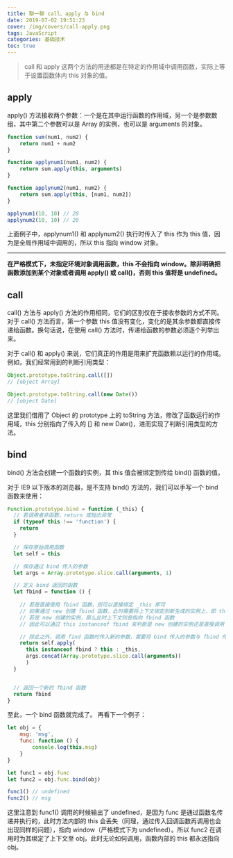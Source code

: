 ```yaml
---
title: 聊一聊 call、apply 与 bind
date: 2019-07-02 19:51:23
cover: /img/covers/call-apply.png
tags: JavaScript
categories: 基础技术
toc: true
---
```


> call 和 apply 这两个方法的用途都是在特定的作用域中调用函数，实际上等于设置函数体内 this 对象的值。

<!-- more -->

## apply
apply() 方法接收两个参数：一个是在其中运行函数的作用域，另一个是参数数组，其中第二个参数可以是 Array 的实例，也可以是 arguments 的对象。

```javascript
function sum(num1, num2) {
	return num1 + num2
}

function applynum1(num1, num2) {
	return sum.apply(this, arguments)
}

function applynum2(num1, num2) {
	return sum.apply(this, [num1, num2])
}

applynum1(10, 10) // 20
applynum2(10, 10) // 20
```

上面例子中，applynum1() 和 applynum2() 执行时传入了 this 作为 this 值，因为是全局作用域中调用的，所以 this 指向 window 对象。

---------
<strong>
	在严格模式下，未指定环境对象调用函数，this 不会指向 window。除非明确把函数添加到某个对象或者调用 apply() 或 call()，否则 this 值将是 undefined。
</strong>

## call
call() 方法与 apply() 方法的作用相同，它们的区别仅在于接收参数的方式不同。对于 call() 方法而言，第一个参数 this 值没有变化，变化的是其余参数都直接传递给函数。换句话说，在使用 call() 方法时，传递给函数的参数必须逐个列举出来。

对于 call() 和 apply() 来说，它们真正的作用是用来扩充函数赖以运行的作用域。例如，我们经常用到的判断引用类型：

```javascript
Object.prototype.toString.call([])
// [object Array]

Object.prototype.toString.call(new Date())
// [object Date]
```

这里我们借用了 Object 的 prototype 上的 toString 方法，修改了函数运行的作用域，this 分别指向了传入的 [] 和 new Date()，进而实现了判断引用类型的方法。

## bind
bind() 方法会创建一个函数的实例，其 this 值会被绑定到传给 bind() 函数的值。

对于 IE9 以下版本的浏览器，是不支持 bind() 方法的，我们可以手写一个 bind 函数来使用：

```javascript
Function.prototype.bind = function (_this) {
  // 若调用者非函数，return 或抛出异常
  if (typeof this !== 'function') {
  	return
  }

  // 保存原始调用函数
  let self = this

  // 保存通过 bind 传入的参数
  let args = Array.prototype.slice.call(arguments, 1)

  // 定义 bind 返回的函数
  let fbind = function () {
 
    // 若是直接使用 fbind 函数，则可以直接绑定 _this 即可
    // 如果通过 new 创建 fbind 函数，此时需要将上下文绑定到新生成的实例上，即 this
    // 若是 new 创建的实例，那么此时上下文则是指向 fbind 函数
    // 因此可以通过 this instanceof fbind 来判断是 new 创建的实例还是直接调用

    // 除此之外，调用 find 函数时传入新的参数，需要将 bind 传入的参数与 fbind 传入的参数进行合并
    return self.apply(
      this instanceof fbind ? this : _this,
      args.concat(Array.prototype.slice.call(arguments))
      )
  }


  // 返回一个新的 fbind 函数
  return fbind
}
```

至此，一个 bind 函数就完成了。 再看下一个例子：

```javascript
let obj = {
    msg: 'msg',
    func: function () {
        console.log(this.msg)
    }
}

let func1 = obj.func
let func2 = obj.func.bind(obj)

func1() // undefined
func2() // msg
```

这里注意到 func1() 调用的时候输出了 undefined，是因为 func 是通过函数名传递并执行的，此时方法内部的 this 会丢失（同理，通过传入回调函数再调用也会出现同样的问题），指向 window（严格模式下为 undefined）。所以 func2 在调用时为其绑定了上下文至 obj，此时无论如何调用，函数内部的 this 都永远指向 obj。